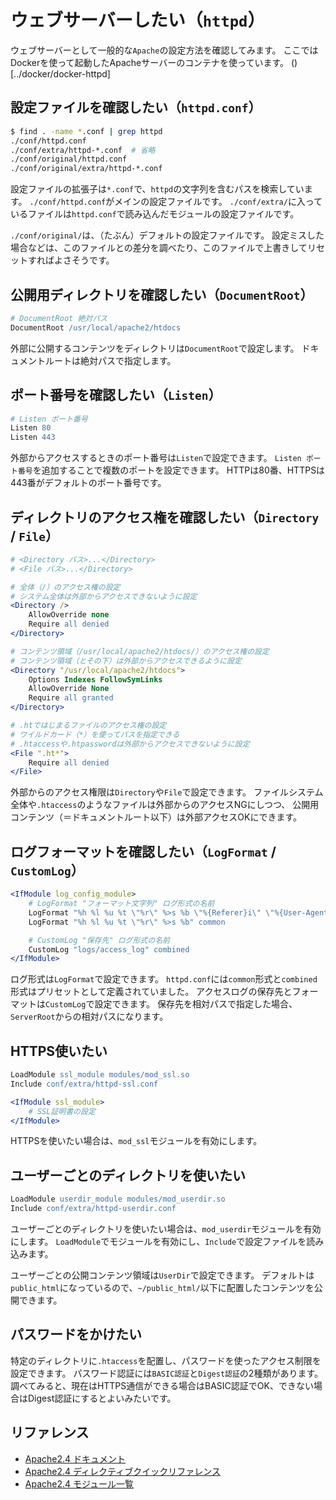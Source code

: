 # ウェブサーバーしたい（``httpd``）

ウェブサーバーとして一般的な``Apache``の設定方法を確認してみます。
ここではDockerを使って起動したApacheサーバーのコンテナを使っています。
()[../docker/docker-httpd]

## 設定ファイルを確認したい（``httpd.conf``）

```bash
$ find . -name *.conf | grep httpd
./conf/httpd.conf
./conf/extra/httpd-*.conf  # 省略
./conf/original/httpd.conf
./conf/original/extra/httpd-*.conf
```

設定ファイルの拡張子は``*.conf``で、``httpd``の文字列を含むパスを検索しています。
``./conf/httpd.conf``がメインの設定ファイルです。
``./conf/extra/``に入っているファイルは``httpd.conf``で読み込んだモジュールの設定ファイルです。

``./conf/original/``は、（たぶん）デフォルトの設定ファイルです。
設定ミスした場合などは、このファイルとの差分を調べたり、このファイルで上書きしてリセットすればよさそうです。

## 公開用ディレクトリを確認したい（``DocumentRoot``）

```apache
# DocumentRoot 絶対パス
DocumentRoot /usr/local/apache2/htdocs
```

外部に公開するコンテンツをディレクトリは``DocumentRoot``で設定します。
ドキュメントルートは絶対パスで指定します。

## ポート番号を確認したい（``Listen``）

```apache
# Listen ポート番号
Listen 80
Listen 443
```

外部からアクセスするときのポート番号は``Listen``で設定できます。
``Listen ポート番号``を追加することで複数のポートを設定できます。
HTTPは80番、HTTPSは443番がデフォルトのポート番号です。

## ディレクトリのアクセス権を確認したい（``Directory`` / ``File``）

```apache
# <Directory パス>...</Directory>
# <File パス>...</Directory>

# 全体（/）のアクセス権の設定
# システム全体は外部からアクセスできないように設定
<Directory />
    AllowOverride none
    Require all denied
</Directory>

# コンテンツ領域（/usr/local/apache2/htdocs/）のアクセス権の設定
# コンテンツ領域（とその下）は外部からアクセスできるように設定
<Directory "/usr/local/apache2/htdocs">
    Options Indexes FollowSymLinks
    AllowOverride None
    Require all granted
</Directory>

# .htではじまるファイルのアクセス権の設定
# ワイルドカード（*）を使ってパスを指定できる
# .htaccessや.htpasswordは外部からアクセスできないように設定
<File ".ht*">
    Require all denied
</File>
```

外部からのアクセス権限は``Directory``や``File``で設定できます。
ファイルシステム全体や``.htaccess``のようなファイルは外部からのアクセスNGにしつつ、
公開用コンテンツ（＝ドキュメントルート以下）は外部アクセスOKにできます。

## ログフォーマットを確認したい（``LogFormat`` / ``CustomLog``）

```apache
<IfModule log_config_module>
    # LogFormat "フォーマット文字列" ログ形式の名前
    LogFormat "%h %l %u %t \"%r\" %>s %b \"%{Referer}i\" \"%{User-Agent}i\"" combined
    LogFormat "%h %l %u %t \"%r\" %>s %b" common

    # CustomLog "保存先" ログ形式の名前
    CustomLog "logs/access_log" combined
</IfModule>
```

ログ形式は``LogFormat``で設定できます。
``httpd.conf``には``common``形式と``combined``形式はプリセットとして定義されていました。
アクセスログの保存先とフォーマットは``CustomLog``で設定できます。
保存先を相対パスで指定した場合、``ServerRoot``からの相対パスになります。

## HTTPS使いたい

```apache
LoadModule ssl_module modules/mod_ssl.so
Include conf/extra/httpd-ssl.conf

<IfModule ssl_module>
    # SSL証明書の設定
</IfModule>
```

HTTPSを使いたい場合は、``mod_ssl``モジュールを有効にします。

## ユーザーごとのディレクトリを使いたい

```apache
LoadModule userdir_module modules/mod_userdir.so
Include conf/extra/httpd-userdir.conf
```

ユーザーごとのディレクトリを使いたい場合は、``mod_userdir``モジュールを有効にします。
``LoadModule``でモジュールを有効にし、``Include``で設定ファイルを読み込みます。

ユーザーごとの公開コンテンツ領域は``UserDir``で設定できます。
デフォルトは``public_html``になっているので、``~/public_html/``以下に配置したコンテンツを公開できます。

## パスワードをかけたい

特定のディレクトリに``.htaccess``を配置し、パスワードを使ったアクセス制限を設定できます。
パスワード認証には``BASIC認証``と``Digest認証``の2種類があります。
調べてみると、現在はHTTPS通信ができる場合はBASIC認証でOK、できない場合はDigest認証にするとよいみたいです。


## リファレンス

- [Apache2.4 ドキュメント](https://httpd.apache.org/docs/2.4/)
- [Apache2.4 ディレクティブクイックリファレンス](https://httpd.apache.org/docs/2.4/ja/mod/quickreference.html)
- [Apache2.4 モジュール一覧](https://httpd.apache.org/docs/2.4/ja/mod/)
